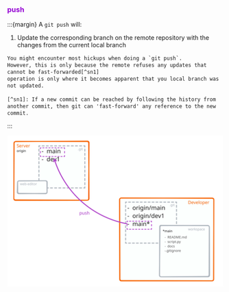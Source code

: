 ### <i class="fab fa-git"></i> <strong style="color:darkviolet">push</strong>

<!-- pages-include -->
:::{margin}
A `git push` will:

1. Update the corresponding branch on the remote repository with the changes from the current local branch
```{note}
You might encounter most hickups when doing a `git push`.
However, this is only because the remote refuses any updates that cannot be fast-forwarded[^sn1]
operation is only where it becomes apparent that you local branch was not updated.

[^sn1]: If a new commit can be reached by following the history from another commit, then git can 'fast-forward' any reference to the new commit.
```
:::

![push view](figures/push_view.svg)
